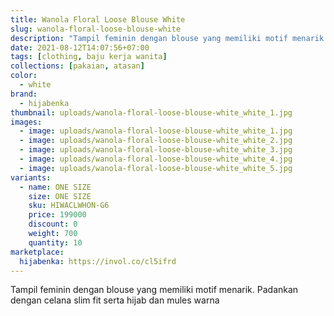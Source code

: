 ```yaml
---
title: Wanola Floral Loose Blouse White
slug: wanola-floral-loose-blouse-white
description: "Tampil feminin dengan blouse yang memiliki motif menarik. Padankan dengan celana slim fit serta hijab dan mules warna"
date: 2021-08-12T14:07:56+07:00
tags: [clothing, baju kerja wanita]
collections: [pakaian, atasan]
color:
  - white
brand:
  - hijabenka
thumbnail: uploads/wanola-floral-loose-blouse-white_white_1.jpg
images:
  - image: uploads/wanola-floral-loose-blouse-white_white_1.jpg
  - image: uploads/wanola-floral-loose-blouse-white_white_2.jpg
  - image: uploads/wanola-floral-loose-blouse-white_white_3.jpg
  - image: uploads/wanola-floral-loose-blouse-white_white_4.jpg
  - image: uploads/wanola-floral-loose-blouse-white_white_5.jpg
variants:
  - name: ONE SIZE
    size: ONE SIZE
    sku: HIWACLWHON-G6
    price: 199000
    discount: 0
    weight: 700
    quantity: 10
marketplace:
  hijabenka: https://invol.co/cl5ifrd
---
```


Tampil feminin dengan blouse yang memiliki motif menarik. Padankan dengan celana slim fit serta hijab dan mules warna
